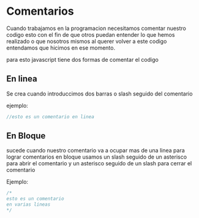 # Comentarios

Cuando trabajamos en la programacion necesitamos comentar nuestro codigo esto con el fin de que otros puedan entender lo que hemos realizado o que nosotros mismos al querer volver a este codigo entendamos que hicimos en ese momento.

para esto javascript tiene dos formas de comentar el codigo

## En linea

Se crea cuando introduccimos dos barras o slash seguido del comentario 

ejemplo:

```javascript
//esto es un comentario en linea
```

## En Bloque 

sucede cuando nuestro comentario va a ocupar mas de una linea para lograr comentarios en bloque usamos un slash seguido de un asterisco para abrir el comentario y un asterisco seguido de un slash para cerrar el comentario

Ejemplo:

```javascript
/*
esto es un comentario
en varias lineas
*/
```